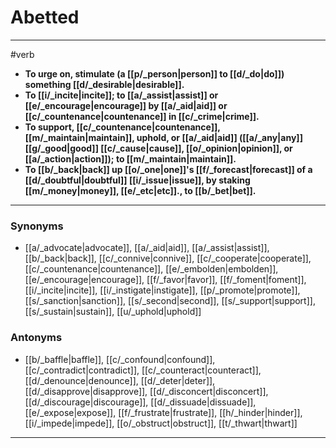 # Abetted
---
#verb
- **To urge on, stimulate (a [[p/_person|person]] to [[d/_do|do]]) something [[d/_desirable|desirable]].**
- **To [[i/_incite|incite]]; to [[a/_assist|assist]] or [[e/_encourage|encourage]] by [[a/_aid|aid]] or [[c/_countenance|countenance]] in [[c/_crime|crime]].**
- **To support, [[c/_countenance|countenance]], [[m/_maintain|maintain]], uphold, or [[a/_aid|aid]] ([[a/_any|any]] [[g/_good|good]] [[c/_cause|cause]], [[o/_opinion|opinion]], or [[a/_action|action]]); to [[m/_maintain|maintain]].**
- **To [[b/_back|back]] up [[o/_one|one]]'s [[f/_forecast|forecast]] of a [[d/_doubtful|doubtful]] [[i/_issue|issue]], by staking [[m/_money|money]], [[e/_etc|etc]]., to [[b/_bet|bet]].**
---
### Synonyms
- [[a/_advocate|advocate]], [[a/_aid|aid]], [[a/_assist|assist]], [[b/_back|back]], [[c/_connive|connive]], [[c/_cooperate|cooperate]], [[c/_countenance|countenance]], [[e/_embolden|embolden]], [[e/_encourage|encourage]], [[f/_favor|favor]], [[f/_foment|foment]], [[i/_incite|incite]], [[i/_instigate|instigate]], [[p/_promote|promote]], [[s/_sanction|sanction]], [[s/_second|second]], [[s/_support|support]], [[s/_sustain|sustain]], [[u/_uphold|uphold]]
### Antonyms
- [[b/_baffle|baffle]], [[c/_confound|confound]], [[c/_contradict|contradict]], [[c/_counteract|counteract]], [[d/_denounce|denounce]], [[d/_deter|deter]], [[d/_disapprove|disapprove]], [[d/_disconcert|disconcert]], [[d/_discourage|discourage]], [[d/_dissuade|dissuade]], [[e/_expose|expose]], [[f/_frustrate|frustrate]], [[h/_hinder|hinder]], [[i/_impede|impede]], [[o/_obstruct|obstruct]], [[t/_thwart|thwart]]
---
